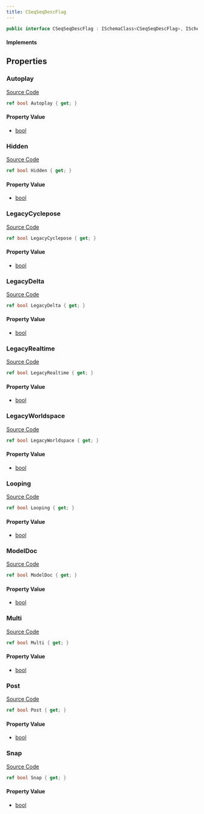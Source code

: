```yaml
---
title: CSeqSeqDescFlag
---
```


```csharp
public interface CSeqSeqDescFlag : ISchemaClass<CSeqSeqDescFlag>, ISchemaField, ISchemaClass, INativeHandle
```

#### Implements

## Properties

### Autoplay

[Source Code](https://github.com/swiftly-solution/swiftlys2/blob/main/managed/src/SwiftlyS2.Generated/Schemas/Interfaces/CSeqSeqDescFlag.cs#L21)

```csharp
ref bool Autoplay { get; }
```

#### Property Value

- [bool](https://learn.microsoft.com/dotnet/api/system.boolean)

### Hidden

[Source Code](https://github.com/swiftly-solution/swiftlys2/blob/main/managed/src/SwiftlyS2.Generated/Schemas/Interfaces/CSeqSeqDescFlag.cs#L25)

```csharp
ref bool Hidden { get; }
```

#### Property Value

- [bool](https://learn.microsoft.com/dotnet/api/system.boolean)

### LegacyCyclepose

[Source Code](https://github.com/swiftly-solution/swiftlys2/blob/main/managed/src/SwiftlyS2.Generated/Schemas/Interfaces/CSeqSeqDescFlag.cs#L33)

```csharp
ref bool LegacyCyclepose { get; }
```

#### Property Value

- [bool](https://learn.microsoft.com/dotnet/api/system.boolean)

### LegacyDelta

[Source Code](https://github.com/swiftly-solution/swiftlys2/blob/main/managed/src/SwiftlyS2.Generated/Schemas/Interfaces/CSeqSeqDescFlag.cs#L29)

```csharp
ref bool LegacyDelta { get; }
```

#### Property Value

- [bool](https://learn.microsoft.com/dotnet/api/system.boolean)

### LegacyRealtime

[Source Code](https://github.com/swiftly-solution/swiftlys2/blob/main/managed/src/SwiftlyS2.Generated/Schemas/Interfaces/CSeqSeqDescFlag.cs#L35)

```csharp
ref bool LegacyRealtime { get; }
```

#### Property Value

- [bool](https://learn.microsoft.com/dotnet/api/system.boolean)

### LegacyWorldspace

[Source Code](https://github.com/swiftly-solution/swiftlys2/blob/main/managed/src/SwiftlyS2.Generated/Schemas/Interfaces/CSeqSeqDescFlag.cs#L31)

```csharp
ref bool LegacyWorldspace { get; }
```

#### Property Value

- [bool](https://learn.microsoft.com/dotnet/api/system.boolean)

### Looping

[Source Code](https://github.com/swiftly-solution/swiftlys2/blob/main/managed/src/SwiftlyS2.Generated/Schemas/Interfaces/CSeqSeqDescFlag.cs#L17)

```csharp
ref bool Looping { get; }
```

#### Property Value

- [bool](https://learn.microsoft.com/dotnet/api/system.boolean)

### ModelDoc

[Source Code](https://github.com/swiftly-solution/swiftlys2/blob/main/managed/src/SwiftlyS2.Generated/Schemas/Interfaces/CSeqSeqDescFlag.cs#L37)

```csharp
ref bool ModelDoc { get; }
```

#### Property Value

- [bool](https://learn.microsoft.com/dotnet/api/system.boolean)

### Multi

[Source Code](https://github.com/swiftly-solution/swiftlys2/blob/main/managed/src/SwiftlyS2.Generated/Schemas/Interfaces/CSeqSeqDescFlag.cs#L27)

```csharp
ref bool Multi { get; }
```

#### Property Value

- [bool](https://learn.microsoft.com/dotnet/api/system.boolean)

### Post

[Source Code](https://github.com/swiftly-solution/swiftlys2/blob/main/managed/src/SwiftlyS2.Generated/Schemas/Interfaces/CSeqSeqDescFlag.cs#L23)

```csharp
ref bool Post { get; }
```

#### Property Value

- [bool](https://learn.microsoft.com/dotnet/api/system.boolean)

### Snap

[Source Code](https://github.com/swiftly-solution/swiftlys2/blob/main/managed/src/SwiftlyS2.Generated/Schemas/Interfaces/CSeqSeqDescFlag.cs#L19)

```csharp
ref bool Snap { get; }
```

#### Property Value

- [bool](https://learn.microsoft.com/dotnet/api/system.boolean)

